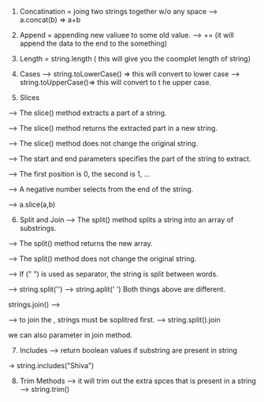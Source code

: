 1. Concatination = joing two strings together w/o any space 
--> a.concat(b) => a+b

2. Append = appending new valiuee to some old value.
--> += (it will append the data to the end to the  something)

3. Length = string.length ( this will give you the coomplet length of string)

4. Cases 
--> string.toLowerCase() => this will convert to lower case
--> string.toUpperCase()=> this will convert to t he upper case.

5. Slices 

--> The slice() method extracts a part of a string.

--> The slice() method returns the extracted part in a new string.

--> The slice() method does not change the original string.

--> The start and end parameters specifies the part of the string to extract.

--> The first position is 0, the second is 1, ...

--> A negative number selects from the end of the string.

--> a.slice(a,b)

6. Split and Join 
--> The split() method splits a string into an array of substrings.

--> The split() method returns the new array.

--> The split() method does not change the original string.

--> If (" ") is used as separator, the string is split between words.

--> string.split('') 
--> string.aplit(' ')
Both things above are different.

<!-- --> strings.join() -->

--> to join the , strings must be soplitred first.
--> string.split().join 

we can also parameter in join method.

7. Includes
--> return boolean values if substring are present in string

-> string.includes("Shiva")

8. Trim Methods 
--> it will trim out the extra spces that is present in a string 
--> string.trim()


